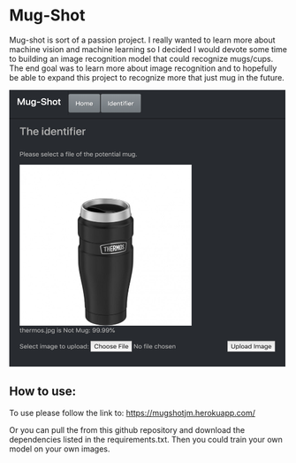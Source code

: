 # Mug-Shot

Mug-shot is sort of a passion project. I really wanted to learn more about
machine vision and machine learning so I decided I would devote some time to
building an image recognition model that could recognize mugs/cups. The end goal was
to learn more about image recognition and to hopefully be able to expand this project
to recognize more that just mug in the future.

<img src="screenshot.png" height="500" width="500">

## How to use:

To use please follow the link to: https://mugshotjm.herokuapp.com/

Or you can pull the from this github repository and download the dependencies listed in the requirements.txt.
Then you could train your own model on your own images.
